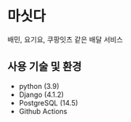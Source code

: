 # 마싯다
배민, 요기요, 쿠팡잇츠 같은 배달 서비스

## 사용 기술 및 환경
- python (3.9)
- Django (4.1.2)
- PostgreSQL (14.5)
- Github Actions

